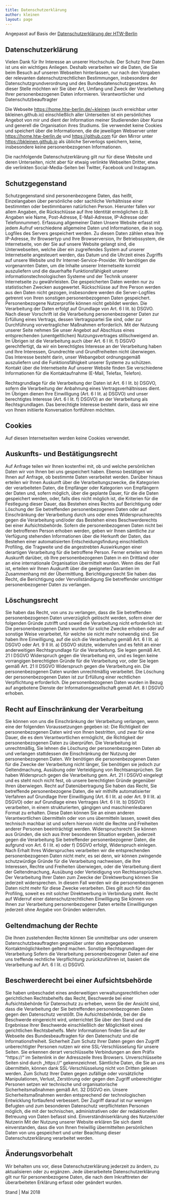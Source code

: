 ```yaml
---
title: Datenschutzerklärung
author: kleinen
layout: page
---
```


Angepasst auf Basis der [Datenschutzerklärung der HTW-Berlin](https://www.htw-berlin.de/datenschutz/)

## Datenschutzerklärung
Vielen Dank für Ihr Interesse an unserer Hochschule. Der Schutz Ihrer Daten ist uns ein wichtiges Anliegen. Deshalb verarbeiten wir die Daten, die Sie beim Besuch auf unseren Webseiten hinterlassen, nur nach den Vorgaben der relevanten datenschutzrechtlichen Bestimmungen, insbesondere der Datenschutzgrundverordnung und des Bundesdatenschutzgesetzes. An dieser Stelle möchten wir Sie über Art, Umfang und Zweck der Verarbeitung Ihrer personenbezogenen Daten informieren.
Verantwortlicher und Datenschutzbeauftragter

Die Webseite https://home.htw-berlin.de/~kleinen (auch erreichbar unter bkleinen.github.io) einschließlich aller Unterseiten ist ein persönliches Angebot von mir und dient der Information meiner Studierenden über Kurse und generell
die Organisation ihres Studiums. Sie verwendet keine Cookies und speichert über
die Informationen, die die jeweiligen Webserver unter https://home.htw-berlin.de
und https://github.com für den Mirror unter https://bkleinen.github.io als
übliche Serverlogs speichern, keine, insbesondere keine personenbezogenen Informationen.

Die nachfolgende Datenschutzerklärung gilt nur für diese Website und deren Unterseiten, nicht aber für etwaig verlinkte Webseiten Dritter, etwa die verlinkten Social-Media-Seiten bei Twitter, Facebook und Instagram.

## Schutzgegenstand
Schutzgegenstand sind personenbezogene Daten, das heißt, Einzelangaben über persönliche oder sachliche Verhältnisse einer bestimmten oder bestimmbaren natürlichen Person. Hierunter fallen vor allem Angaben, die Rückschlüsse auf Ihre Identität ermöglichen (z.B. Angaben wie Name, Post-Adresse, E-Mail-Adresse, IP-Adresse oder Telefonnummer).
Erfassung allgemeiner Daten
Unsere Website erfasst mit jedem Aufruf verschiedene allgemeine Daten und Informationen, die in sog. Logfiles des Servers gespeichert werden. Zu diesen Daten zählen etwa Ihre IP-Adresse, Ihr Browsertyp und Ihre Browserversion, Ihr Betriebssystem, die Internetseite, von der Sie auf unsere Website gelangt sind, die Unterwebseiten, welche über ein zugreifendes System auf unserer Internetseite angesteuert werden, das Datum und die Uhrzeit eines Zugriffs auf unsere Website und Ihr Internet-Service-Provider.
Wir benötigen die vorgenannten Daten, um die Inhalte unserer Internetseite korrekt auszuliefern und die dauerhafte Funktionsfähigkeit unserer informationstechnologischen Systeme und der Technik unserer Internetseite zu gewährleisten. Die gespeicherten Daten werden nur zu statistischen Zwecken ausgewertet. Rückschlüsse auf Ihre Person werden aus den Daten nicht gezogen, insbesondere werden die Server-Logfiles getrennt von Ihren sonstigen personenbezogenen Daten gespeichert. Personenbezogene Nutzerprofile können nicht gebildet werden.
Die Verarbeitung der Daten erfolgt auf Grundlage von Art. 6 I lit. b) DSGVO. Nach dieser Vorschrift ist die Verarbeitung personenbezogener Daten zur Erfüllung eines Vertrags, dessen Vertragspartei Sie sind, oder zur Durchführung vorvertraglicher Maßnahmen erforderlich. Mit der Nutzung unserer Seite nehmen Sie unser Angebot auf Abschluss eines entsprechenden (unentgeltlichen) Nutzungsvertrages stillschweigend an. Im Übrigen ist die Verarbeitung auch über Art. 6 I lit. f) DSGVO gerechtfertigt, da wir ein berechtigtes Interesse an der Verarbeitung haben und Ihre Interessen, Grundrechte und Grundfreiheiten nicht überwiegen. Das Interesse besteht darin, unser Webangebot ordnungsgemäß auszuliefern und die Funktionsfähigkeit unserer Systeme zu schützen.
Kontakt über die Internetseite
Auf unserer Website finden Sie verschiedene Informationen für die Kontaktaufnahme (E-Mail, Telefax, Telefon).

Rechtsgrundlage für die Verarbeitung der Daten ist Art. 6 I lit. b) DSGVO, sofern die Verarbeitung der Anbahnung eines Vertragsverhältnisses dient. Im Übrigen dienen Ihre Einwilligung (Art. 6 I lit. a) DSGVO) und unser berechtigtes Interesse (Art. 6 I lit. f) DSGVO) an der Verarbeitung als Rechtsgrundlagen. Das berechtigte Interesse besteht darin, dass wir eine von Ihnen initiierte Konversation fortführen möchten.

## Cookies

Auf diesen Internetseiten werden keine Cookies verwendet.


## Auskunfts- und Bestätigungsrecht

Auf Anfrage teilen wir Ihnen kostenfrei mit, ob und welche persönlichen Daten wir von Ihnen bei uns gespeichert haben. Ebenso bestätigen wir Ihnen auf Anfrage, ob bestimmte Daten verarbeitet werden. Darüber hinaus erteilen wir Ihnen Auskunft über die Verarbeitungszwecke, die Kategorien der verarbeiteten Daten, die Empfänger oder Kategorien von Empfängern der Daten und, sofern möglich, über die geplante Dauer, für die die Daten gespeichert werden, oder, falls dies nicht möglich ist, die Kriterien für die Festlegung dieser Dauer, das Bestehen eines Rechts auf Berichtigung oder Löschung der Sie betreffenden personenbezogenen Daten oder auf Einschränkung der Verarbeitung durch uns oder eines Widerspruchsrechts gegen die Verarbeitung und/oder das Bestehen eines Beschwerderechts bei einer Aufsichtsbehörde.
Sofern die personenbezogenen Daten nicht bei der betroffenen Person erhoben werden, geben wir Ihnen sämtliche zur Verfügung stehenden Informationen über die Herkunft der Daten, das Bestehen einer automatisierten Entscheidungsfindung einschließlich Profiling, die Tragweite und die angestrebten Auswirkungen einer derartigen Verarbeitung für die betroffene Person. Ferner erteilen wir Ihnen Auskunft darüber, ob Ihre personenbezogenen Daten in ein Drittland oder an eine internationale Organisation übermittelt wurden. Wenn dies der Fall ist, erteilen wir Ihnen Auskunft über die geeigneten Garantien im Zusammenhang mit der Übermittlung.
Berichtigungsrecht
Sie haben das Recht, die Berichtigung oder Vervollständigung Sie betreffender unrichtiger personenbezogener Daten zu verlangen.

## Löschungsrecht

Sie haben das Recht, von uns zu verlangen, dass die Sie betreffenden personenbezogenen Daten unverzüglich gelöscht werden, sofern einer der folgenden Gründe zutrifft und soweit die Verarbeitung nicht erforderlich ist:
Die personenbezogenen Daten wurden für solche Zwecke erhoben oder auf sonstige Weise verarbeitet, für welche sie nicht mehr notwendig sind.
Sie haben Ihre Einwilligung, auf die sich die Verarbeitung gemäß Art. 6 I lit. a) DSGVO oder Art. 9 II lit. a) DSGVO stützte, widerrufen und es fehlt an einer anderweitigen Rechtsgrundlage für die Verarbeitung.
Sie legen gemäß Art. 21 I DSGVO Widerspruch gegen die Verarbeitung ein, und es liegen keine vorrangigen berechtigten Gründe für die Verarbeitung vor, oder Sie legen gemäß Art. 21 II DSGVO Widerspruch gegen die Verarbeitung ein.
Die personenbezogenen Daten wurden unrechtmäßig verarbeitet.
Die Löschung der personenbezogenen Daten ist zur Erfüllung einer rechtlichen Verpflichtung erforderlich.
Die personenbezogenen Daten wurden in Bezug auf angebotene Dienste der Informationsgesellschaft gemäß Art. 8 I DSGVO erhoben.

## Recht auf Einschränkung der Verarbeitung

Sie können von uns die Einschränkung der Verarbeitung verlangen, wenn eine der folgenden Voraussetzungen gegeben ist:
Die Richtigkeit der personenbezogenen Daten wird von Ihnen bestritten, und zwar für eine Dauer, die es dem Verantwortlichen ermöglicht, die Richtigkeit der personenbezogenen Daten zu überprüfen.
Die Verarbeitung ist unrechtmäßig, Sie lehnen die Löschung der personenbezogenen Daten ab und verlangen stattdessen die Einschränkung der Nutzung der personenbezogenen Daten.
Wir benötigen die personenbezogenen Daten für die Zwecke der Verarbeitung nicht länger, Sie benötigen sie jedoch zur Geltendmachung, Ausübung oder Verteidigung von Rechtsansprüchen.
Sie haben Widerspruch gegen die Verarbeitung gem. Art. 21 I DSGVO eingelegt und es steht noch nicht fest, ob unsere berechtigten Gründe gegenüber Ihren überwiegen.
Recht auf Datenübertragung
Sie haben das Recht, Sie betreffende personenbezogene Daten, die wir mithilfe automatisierter Verfahren auf Grundlage Ihrer Einwilligung (Art. 6 I lit. a) oder Art. 9 II lit. a) DSGVO) oder auf Grundlage eines Vertrages (Art. 6 I lit. b) DSGVO) verarbeiten, in einem strukturierten, gängigen und maschinenlesbaren Format zu erhalten. Diese Daten können Sie an einen anderen Verantwortlichen übermitteln oder von uns übermitteln lassen, soweit dies technisch machbar ist und sofern hiervon nicht die Rechte und Freiheiten anderer Personen beeinträchtigt werden.
Widerspruchsrecht
Sie können aus Gründen, die sich aus Ihrer besonderen Situation ergeben, jederzeit gegen die Verarbeitung Sie betreffender personenbezogener Daten, die aufgrund von Art. 6 I lit. e) oder f) DSGVO erfolgt, Widerspruch einlegen.
Nach Erhalt Ihres Widerspruches verarbeiten wir die entsprechenden personenbezogenen Daten nicht mehr, es sei denn, wir können zwingende schutzwürdige Gründe für die Verarbeitung nachweisen, die Ihre Interessen, Rechte und Freiheiten überwiegen, oder die Verarbeitung dient der Geltendmachung, Ausübung oder Verteidigung von Rechtsansprüchen.
Der Verarbeitung Ihrer Daten zum Zwecke der Direktwerbung können Sie jederzeit widersprechen. In diesem Fall werden wir die personenbezogenen Daten nicht mehr für diese Zwecke verarbeiten. Dies gilt auch für das Profiling, soweit es mit solcher Direktwerbung in Verbindung steht.
Recht auf Widerruf einer datenschutzrechtlichen Einwilligung
Sie können von Ihnen zur Verarbeitung personenbezogener Daten erteilte Einwilligungen jederzeit ohne Angabe von Gründen widerrufen.

## Geltendmachung der Rechte

Die Ihnen zustehenden Rechte können Sie unmittelbar uns oder unserem Datenschutzbeauftragten gegenüber unter den angegebenen Kontaktmöglichkeiten geltend machen.
Sonstige Rechtsgrundlagen der Verarbeitung
Sofern die Verarbeitung personenbezogener Daten auf eine uns treffende rechtliche Verpflichtung zurückzuführen ist, basiert die Verarbeitung auf Art. 6 I lit. c) DSGVO.

## Beschwerderecht bei einer Aufsichtsbehörde

Sie haben unbeschadet eines anderweitigen verwaltungsrechtlichen oder gerichtlichen Rechtsbehelfs das Recht, Beschwerde bei einer Aufsichtsbehörde für Datenschutz zu erheben, wenn Sie der Ansicht sind, dass die Verarbeitung der Sie betreffenden personenbezogenen Daten gegen den Datenschutz verstößt. Die Aufsichtsbehörde, bei der die Beschwerde eingereicht wird, unterrichtet Sie über den Stand und die Ergebnisse Ihrer Beschwerde einschließlich der Möglichkeit eines gerichtlichen Rechtsbehelfs.
Mehr Informationen finden Sie auf der Webseite des Bundesbeauftragten für den Datenschutz und die Informationsfreiheit.
Sicherheit
Zum Schutz Ihrer Daten gegen den Zugriff unberechtigter Personen nutzen wir eine SSL-Verschlüsselung für unsere Seiten. Sie erkennen derart verschlüsselte Verbindungen an dem Präfix “https://“ im Seitenlink in der Adresszeile Ihres Browsers. Unverschlüsselte Seiten sind durch „https://“ gekennzeichnet. Sämtliche Daten, die Sie an uns übermitteln, können dank SSL-Verschlüsselung nicht von Dritten gelesen werden.
Zum Schutz Ihrer Daten gegen zufällige oder vorsätzliche Manipulationen, Verlust, Zerstörung oder gegen den Zugriff unberechtigter Personen setzen wir technische und organisatorische Sicherheitsmaßnahmen gemäß Art. 32 DSGVO ein. Unsere Sicherheitsmaßnahmen werden entsprechend der technologischen Entwicklung fortlaufend verbessert. Der Zugriff darauf ist nur wenigen Befugten und zum besonderen Datenschutz verpflichteten Personen möglich, die mit der technischen, administrativen oder der redaktionellen Betreuung von Daten befasst sind.
Einverständniserklärung des Nutzers/der Nutzerin
Mit der Nutzung unserer Website erklären Sie sich damit einverstanden, dass die von Ihnen freiwillig übermittelten persönlichen Daten von uns gespeichert und unter Beachtung dieser Datenschutzerklärung verarbeitet werden.

## Änderungsvorbehalt

Wir behalten uns vor, diese Datenschutzerklärung jederzeit zu ändern, zu aktualisieren oder zu ergänzen. Jede überarbeitete Datenschutzerklärung gilt nur für personenbezogene Daten, die nach dem Inkrafttreten der überarbeiteten Erklärung erfasst oder geändert wurden.

Stand | Mai 2018
